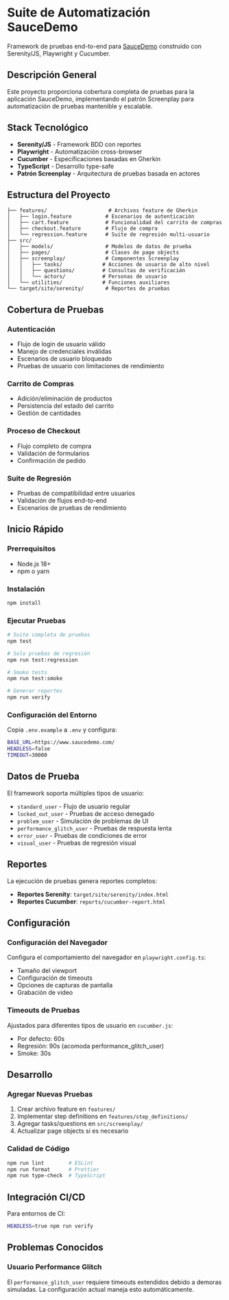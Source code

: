 # Suite de Automatización SauceDemo

Framework de pruebas end-to-end para [SauceDemo](https://www.saucedemo.com/) construido con Serenity/JS, Playwright y Cucumber.

## Descripción General

Este proyecto proporciona cobertura completa de pruebas para la aplicación SauceDemo, implementando el patrón Screenplay para automatización de pruebas mantenible y escalable. 

## Stack Tecnológico

- **Serenity/JS** - Framework BDD con reportes
- **Playwright** - Automatización cross-browser
- **Cucumber** - Especificaciones basadas en Gherkin
- **TypeScript** - Desarrollo type-safe
- **Patrón Screenplay** - Arquitectura de pruebas basada en actores

## Estructura del Proyecto

```
├── features/                    # Archivos feature de Gherkin
│   ├── login.feature           # Escenarios de autenticación
│   ├── cart.feature            # Funcionalidad del carrito de compras
│   ├── checkout.feature        # Flujo de compra
│   └── regression.feature      # Suite de regresión multi-usuario
├── src/
│   ├── models/                 # Modelos de datos de prueba
│   ├── pages/                  # Clases de page objects
│   ├── screenplay/             # Componentes Screenplay
│   │   ├── tasks/             # Acciones de usuario de alto nivel
│   │   ├── questions/         # Consultas de verificación
│   │   └── actors/            # Personas de usuario
│   └── utilities/             # Funciones auxiliares
└── target/site/serenity/       # Reportes de pruebas
```

## Cobertura de Pruebas

### Autenticación
- Flujo de login de usuario válido
- Manejo de credenciales inválidas
- Escenarios de usuario bloqueado
- Pruebas de usuario con limitaciones de rendimiento

### Carrito de Compras
- Adición/eliminación de productos
- Persistencia del estado del carrito
- Gestión de cantidades

### Proceso de Checkout
- Flujo completo de compra
- Validación de formularios
- Confirmación de pedido

### Suite de Regresión
- Pruebas de compatibilidad entre usuarios
- Validación de flujos end-to-end
- Escenarios de pruebas de rendimiento

## Inicio Rápido

### Prerrequisitos
- Node.js 18+
- npm o yarn

### Instalación
```bash
npm install
```

### Ejecutar Pruebas
```bash
# Suite completa de pruebas
npm test

# Solo pruebas de regresión
npm run test:regression

# Smoke tests
npm run test:smoke

# Generar reportes
npm run verify
```

### Configuración del Entorno
Copia `.env.example` a `.env` y configura:
```bash
BASE_URL=https://www.saucedemo.com/
HEADLESS=false
TIMEOUT=30000
```

## Datos de Prueba

El framework soporta múltiples tipos de usuario:
- `standard_user` - Flujo de usuario regular
- `locked_out_user` - Pruebas de acceso denegado
- `problem_user` - Simulación de problemas de UI
- `performance_glitch_user` - Pruebas de respuesta lenta
- `error_user` - Pruebas de condiciones de error
- `visual_user` - Pruebas de regresión visual

## Reportes

La ejecución de pruebas genera reportes completos:
- **Reportes Serenity**: `target/site/serenity/index.html`
- **Reportes Cucumber**: `reports/cucumber-report.html`

## Configuración

### Configuración del Navegador
Configura el comportamiento del navegador en `playwright.config.ts`:
- Tamaño del viewport
- Configuración de timeouts
- Opciones de capturas de pantalla
- Grabación de video

### Timeouts de Pruebas
Ajustados para diferentes tipos de usuario en `cucumber.js`:
- Por defecto: 60s
- Regresión: 90s (acomoda performance_glitch_user)
- Smoke: 30s

## Desarrollo

### Agregar Nuevas Pruebas
1. Crear archivo feature en `features/`
2. Implementar step definitions en `features/step_definitions/`
3. Agregar tasks/questions en `src/screenplay/`
4. Actualizar page objects si es necesario

### Calidad de Código
```bash
npm run lint        # ESLint
npm run format      # Prettier
npm run type-check  # TypeScript
```

## Integración CI/CD

Para entornos de CI:
```bash
HEADLESS=true npm run verify
```

## Problemas Conocidos

### Usuario Performance Glitch
El `performance_glitch_user` requiere timeouts extendidos debido a demoras simuladas. La configuración actual maneja esto automáticamente.


